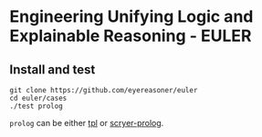 # Engineering Unifying Logic and Explainable Reasoning - EULER

## Install and test

```
git clone https://github.com/eyereasoner/euler
cd euler/cases
./test prolog
```
`prolog` can be either [tpl](https://github.com/trealla-prolog/trealla#building) or [scryer-prolog](https://github.com/mthom/scryer-prolog#installing-scryer-prolog).
